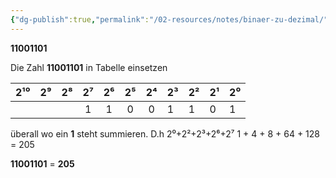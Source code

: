 ```yaml
---
{"dg-publish":true,"permalink":"/02-resources/notes/binaer-zu-dezimal/","tags":["GFN/prüfungsrelevant/AP1/vorbereitung"]}
---
```


**11001101**

Die Zahl **11001101** in Tabelle einsetzen 

| 2¹⁰ | 2⁹  | 2⁸  | 2⁷  | 2⁶  | 2⁵  | 2⁴  | 2³  | 2²  | 2¹  | 2⁰  |
| :-: | :-: | :-: | :-: | :-: | :-: | :-: | --- | --- | --- | --- |
|     |     |     |  1  |  1  |  0  |  0  | 1   | 1   | 0   | 1   |

überall wo ein **1** steht summieren. D.h 
2⁰+2²+2³+2⁶+2⁷
1 + 4 + 8 + 64 + 128 = 205

 **11001101** = **205**